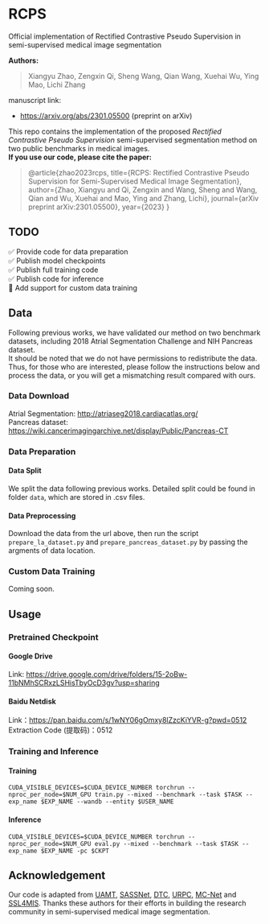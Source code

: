 # RCPS
Official implementation of Rectified Contrastive Pseudo Supervision in semi-supervised medical image segmentation  

**Authors:**  
> Xiangyu Zhao, Zengxin Qi, Sheng Wang, Qian Wang, Xuehai Wu, Ying Mao, Lichi Zhang

manuscript link:  
- https://arxiv.org/abs/2301.05500 (preprint on arXiv)  

This repo contains the implementation of the proposed *Rectified Contrastive Pseudo Supervision* semi-supervised segmentation method on two public benchmarks in medical images.  
**If you use our code, please cite the paper:**  
> @article{zhao2023rcps,
  title={RCPS: Rectified Contrastive Pseudo Supervision for Semi-Supervised Medical Image Segmentation},
  author={Zhao, Xiangyu and Qi, Zengxin and Wang, Sheng and Wang, Qian and Wu, Xuehai and Mao, Ying and Zhang, Lichi},
  journal={arXiv preprint arXiv:2301.05500},
  year={2023}
}

## TODO
:white_check_mark: Provide code for data preparation  
:white_check_mark: Publish model checkpoints  
:white_check_mark: Publish full training code  
:white_check_mark: Publish code for inference  
:black_square_button: Add support for custom data training  

## Data 
Following previous works, we have validated our method on two benchmark datasets, including 2018 Atrial Segmentation Challenge and NIH Pancreas dataset.  
It should be noted that we do not have permissions to redistribute the data. Thus, for those who are interested, please follow the instructions below and process the data, or you will get a mismatching result compared with ours.
### Data Download
Atrial Segmentation: http://atriaseg2018.cardiacatlas.org/  
Pancreas dataset: https://wiki.cancerimagingarchive.net/display/Public/Pancreas-CT
### Data Preparation
#### Data Split
We split the data following previous works. Detailed split could be found in folder `data`, which are stored in .csv files.
#### Data Preprocessing
Download the data from the url above, then run the script `prepare_la_dataset.py` and `prepare_pancreas_dataset.py` by passing the argments of data location.
### Custom Data Training
Coming soon.

## Usage
### Pretrained Checkpoint
#### Google Drive
Link: https://drive.google.com/drive/folders/15-2oBw-11bNMhSCRxzLSHisTbyOcD3gv?usp=sharing  
#### Baidu Netdisk
Link：https://pan.baidu.com/s/1wNY06gOmxy8lZzcKiYVR-g?pwd=0512  
Extraction Code (提取码)：0512  

### Training and Inference
#### Training
```
CUDA_VISIBLE_DEVICES=$CUDA_DEVICE_NUMBER torchrun --nproc_per_node=$NUM_GPU train.py --mixed --benchmark --task $TASK --exp_name $EXP_NAME --wandb --entity $USER_NAME
```
#### Inference
```
CUDA_VISIBLE_DEVICES=$CUDA_DEVICE_NUMBER torchrun --nproc_per_node=$NUM_GPU eval.py --mixed --benchmark --task $TASK --exp_name $EXP_NAME -pc $CKPT
```

## Acknowledgement
Our code is adapted from [UAMT](https://github.com/yulequan/UA-MT), [SASSNet](https://github.com/kleinzcy/SASSnet), [DTC](https://github.com/HiLab-git/DTC), [URPC](https://github.com/HiLab-git/SSL4MIS), [MC-Net](https://github.com/ycwu1997/MC-Net) and [SSL4MIS](https://github.com/HiLab-git/SSL4MIS). Thanks these authors for their efforts in building the research community in semi-supervised medical image segmentation.
